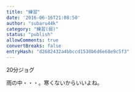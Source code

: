 ```yaml
---
title: "練習"
date: '2016-06-16T21:08:50'
author: "subaru44k"
category: "練習(弱)"
status: "publish"
allowComments: true
convertBreaks: false
entryHash: "d2682432a4bbccd1538b6d6e68e9c5f3"
---
```

20分ジョグ

雨の中・・・。寒くないからいいよね。

